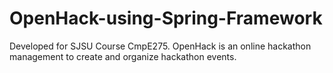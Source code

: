 # OpenHack-using-Spring-Framework
Developed for SJSU Course CmpE275. OpenHack is an online hackathon management to create and organize hackathon events.
